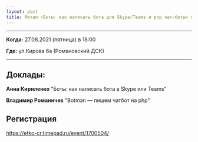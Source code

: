 ```yaml
---
layout: post
title: Митап «Боты: как написать бота для Skype/Teams и php чат-боты» от ЭФКО (27.08.21)
---
```


---

**Когда:** 27.08.2021 (пятница) в 18:00

**Где:** ул.Кирова 6а (Романовский ДСК)

---

## Доклады:

**Анна Кириленко** "Боты: как написать бота в Skype или Teams"

**Владимир Романичев** "Botman — пишем чатбот на php"

## Регистрация

https://efko-cr.timepad.ru/event/1700504/
